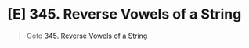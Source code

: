 # [E] 345. Reverse Vowels of a String
> Goto [345. Reverse Vowels of a String](https://leetcode.com/problems/reverse-vowels-of-a-string/description/)
